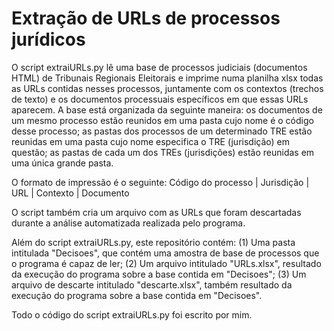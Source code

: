 # Extração de URLs de processos jurídicos

O script extraiURLs.py lê uma base de processos judiciais (documentos HTML) de Tribunais Regionais Eleitorais e imprime numa planilha xlsx todas as URLs contidas nesses processos, juntamente com os contextos (trechos de texto) e os documentos processuais específicos em que essas URLs aparecem. A base está organizada da seguinte maneira: os documentos de um mesmo processo estão reunidos em uma pasta cujo nome é o código desse processo; as pastas dos processos de um determinado TRE estão reunidas em uma pasta cujo nome especifica o TRE (jurisdição) em questão; as pastas de cada um dos TREs (jurisdições) estão reunidas em uma única grande pasta.

O formato de impressão é o seguinte:
Código do processo | Jurisdição | URL | Contexto | Documento

O script também cria um arquivo com as URLs que foram descartadas durante a análise automatizada realizada pelo programa.

Além do script extraiURLs.py, este repositório contém:
(1) Uma pasta intitulada "Decisoes", que contém uma amostra de base de processos que o programa é capaz de ler;
(2) Um arquivo intitulado "URLs.xlsx", resultado da execução do programa sobre a base contida em "Decisoes";
(3) Um arquivo de descarte intitulado "descarte.xlsx", também resultado da execução do programa sobre a base contida em "Decisoes".

Todo o código do script extraiURLs.py foi escrito por mim.


